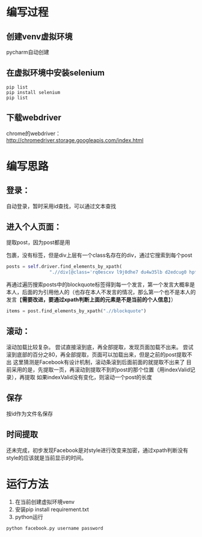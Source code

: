 # 编写过程

## 创建venv虚拟环境

pycharm自动创建

## 在虚拟环境中安装selenium
```
pip list
pip install selenium
pip list
```

## 下载webdriver
chrome的webdriver： http://chromedriver.storage.googleapis.com/index.html

# 编写思路

## 登录：
自动登录，暂时采用id查找，可以通过文本查找
## 进入个人页面：
提取post，因为post都是用<div></div>包裹，没有标签，但是div上层有一个class名存在的div，通过它搜索到每个post
```python
posts = self.driver.find_elements_by_xpath(
                ".//div[@class='rq0escxv l9j0dhe7 du4w35lb d2edcug0 hpfvmrgz gile2uim buofh1pr g5gj957u aov4n071 oi9244e8 bi6gxh9e h676nmdw aghb5jc5']/div")
```
再通过遍历搜索posts中的blockquote标签得到每一个发言，第一个发言大概率是本人，后面的为引用他人的（也存在本人不发言的情况，那么第一个也不是本人的发言【**需要改进，要通过xpath判断上面的元素是不是当前的个人信息**】）
```python
items = post.find_elements_by_xpath(".//blockquote")
```
## 滚动：
滚动加载比较复杂。
尝试直接滚到底，再全部提取，发现页面加载不出来。
尝试滚到底部的百分之80，再全部提取，页面可以加载出来，但是之前的post提取不出
这里猜测是Facebook有设计机制，滚动条滚到后面前面的就提取不出来了
目前采用的是，先提取一页，再滚动到提取不到的post的那个位置（用indexValid记录），再提取
如果indexValid没有变化，则滚动一个post的长度

## 保存
按id作为文件名保存

## 时间提取
还未完成，初步发现Facebook是对style进行改变来加密，通过xpath判断没有style的应该就是当前显示的时间。

# 运行方法
1. 在当前创建虚拟环境venv
2. 安装pip install requirement.txt
3. python运行

```bash
python facebook.py username password
```